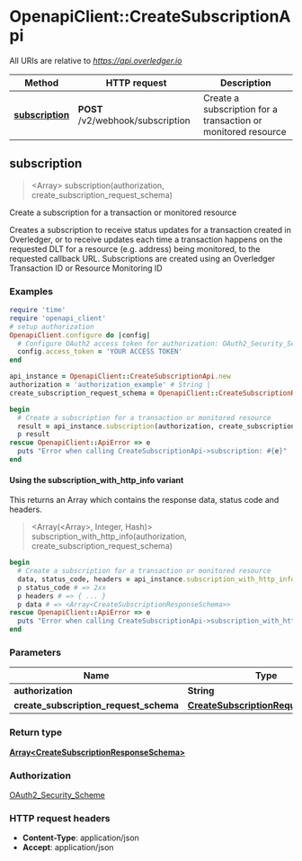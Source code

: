 # OpenapiClient::CreateSubscriptionApi

All URIs are relative to *https://api.overledger.io*

| Method | HTTP request | Description |
| ------ | ------------ | ----------- |
| [**subscription**](CreateSubscriptionApi.md#subscription) | **POST** /v2/webhook/subscription | Create a subscription for a transaction or monitored resource  |


## subscription

> <Array<CreateSubscriptionResponseSchema>> subscription(authorization, create_subscription_request_schema)

Create a subscription for a transaction or monitored resource 

Creates a subscription to receive status updates for a transaction created in Overledger, or to receive updates each time a transaction happens on the requested DLT for a resource (e.g. address) being monitored, to the requested callback URL.  Subscriptions are created using an Overledger Transaction ID or Resource Monitoring ID

### Examples

```ruby
require 'time'
require 'openapi_client'
# setup authorization
OpenapiClient.configure do |config|
  # Configure OAuth2 access token for authorization: OAuth2_Security_Scheme
  config.access_token = 'YOUR ACCESS TOKEN'
end

api_instance = OpenapiClient::CreateSubscriptionApi.new
authorization = 'authorization_example' # String | 
create_subscription_request_schema = OpenapiClient::CreateSubscriptionRequestSchema.new # CreateSubscriptionRequestSchema | 

begin
  # Create a subscription for a transaction or monitored resource 
  result = api_instance.subscription(authorization, create_subscription_request_schema)
  p result
rescue OpenapiClient::ApiError => e
  puts "Error when calling CreateSubscriptionApi->subscription: #{e}"
end
```

#### Using the subscription_with_http_info variant

This returns an Array which contains the response data, status code and headers.

> <Array(<Array<CreateSubscriptionResponseSchema>>, Integer, Hash)> subscription_with_http_info(authorization, create_subscription_request_schema)

```ruby
begin
  # Create a subscription for a transaction or monitored resource 
  data, status_code, headers = api_instance.subscription_with_http_info(authorization, create_subscription_request_schema)
  p status_code # => 2xx
  p headers # => { ... }
  p data # => <Array<CreateSubscriptionResponseSchema>>
rescue OpenapiClient::ApiError => e
  puts "Error when calling CreateSubscriptionApi->subscription_with_http_info: #{e}"
end
```

### Parameters

| Name | Type | Description | Notes |
| ---- | ---- | ----------- | ----- |
| **authorization** | **String** |  |  |
| **create_subscription_request_schema** | [**CreateSubscriptionRequestSchema**](CreateSubscriptionRequestSchema.md) |  |  |

### Return type

[**Array&lt;CreateSubscriptionResponseSchema&gt;**](CreateSubscriptionResponseSchema.md)

### Authorization

[OAuth2_Security_Scheme](../README.md#OAuth2_Security_Scheme)

### HTTP request headers

- **Content-Type**: application/json
- **Accept**: application/json

